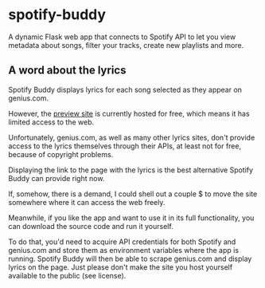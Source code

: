 # spotify-buddy
A dynamic Flask web app that connects to Spotify API to let you view metadata about songs, filter your tracks, create new playlists and more.

## A word about the lyrics
Spotify Buddy displays lyrics for each song selected as they appear on genius.com.

However, the [preview site](https://dzejkob1218.pythonanywhere.com/) is currently hosted for free, which means it has limited access to the web.

Unfortunately, genius.com, as well as many other lyrics sites, don't provide access to the lyrics themselves through their APIs, at least not for free, because of copyright problems.

Displaying the link to the page with the lyrics is the best alternative Spotify Buddy can provide right now.

If, somehow, there is a demand, I could shell out a couple $ to move the site somewhere where it can access the web freely.

Meanwhile, if you like the app and want to use it in its full functionality, you can download the source code and run it yourself.

To do that, you'd need to acquire API credentials for both Spotify and genius.com and store them as environment variables where the app is running. 
Spotify Buddy will then be able to scrape genius.com and display lyrics on the page.
Just please don't make the site you host yourself available to the public (see license).



